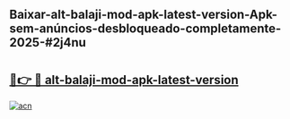 ## Baixar-alt-balaji-mod-apk-latest-version-Apk-sem-anúncios-desbloqueado-completamente-2025-#2j4nu

# <h2><a href="https://ainizakaria.my?title=alt-balaji-mod-apk-latest-version&ref=22M">🔗👉 🔴 alt-balaji-mod-apk-latest-version</a></h2>

[![acn](https://github.com/user-attachments/assets/0f9c940e-d8b0-45ae-aac7-cd30a18b3e1c)](https://ainizakaria.my?title=alt-balaji-mod-apk-latest-version&ref=22M)

